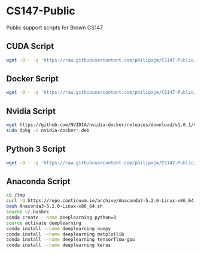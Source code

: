 # CS147-Public
Public support scripts for Brown CS147

## CUDA Script

``` bash
wget -O - -q 'https://raw.githubusercontent.com/philipxjm/CS147-Public/master/scripts/gcloud_cuda_script.sh' | sudo bash
```
## Docker Script

``` bash
wget -O - -q 'https://raw.githubusercontent.com/philipxjm/CS147-Public/master/scripts/docker_script.sh' | sudo bash
```
## Nvidia Script

``` bash
wget https://github.com/NVIDIA/nvidia-docker/releases/download/v1.0.1/nvidia-docker_1.0.1-1_amd64.deb
sudo dpkg -i nvidia-docker*.deb
```

## Python 3 Script

``` bash
wget -O - -q 'https://raw.githubusercontent.com/philipxjm/CS147-Public/master/scripts/python3_installation.sh' | sudo bash
```

## Anaconda Script

``` bash
cd /tmp
curl -O https://repo.continuum.io/archive/Anaconda3-5.2.0-Linux-x86_64.sh
bash Anaconda3-5.2.0-Linux-x86_64.sh
source ~/.bashrc
conda create --name deeplearning python=3
source activate deeplearning
conda install --name deeplearning numpy
conda install --name deeplearning matplotlib
conda install --name deeplearning tensorflow-gpu
conda install --name deeplearning keras
```
